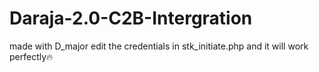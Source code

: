 # Daraja-2.0-C2B-Intergration
made with D_major 
edit the credentials in stk_initiate.php and it will work perfectly🔥
